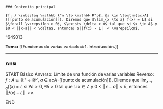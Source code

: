 	### Contenido principal

```ad-Formal
$f: A \subseteq \mathbb R^n \to \mathbb R^p$, $a \in \textrm{ac}A$ ([[punto de acumulación]]). Diremos que $\lim_{x \to a} f(x) = L$ si $\forall \varepsilon > 0$, $\exists \delta > 0$ tal que si $x \in A$ y $0 < ||x-a|| < \delta$, entonces $||f(x) - L|| < \varepsilon$.
```

^649013

**Tema:** [[Funciones de varias variables#1. Introducción.]]

---
### Anki

START
Básico
Anverso: Límite de una función de varias variables
Reverso: $f: A \subseteq \mathbb R^n \to \mathbb R^p$, $a \in \textrm{ac}A$ ([[punto de acumulación]]). Diremos que $\lim_{x \to a} f(x) = L$ si $\forall \varepsilon > 0$, $\exists \delta > 0$ tal que si $x \in A$ y $0 < ||x-a|| < \delta$, entonces $||f(x) - L|| < \varepsilon$.
<!--ID: 1727339263749-->
END
